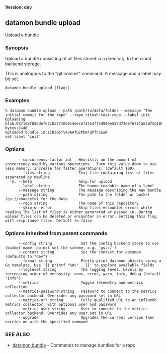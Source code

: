 **Version: dev**

## datamon bundle upload

Upload a bundle

### Synopsis

Upload a bundle consisting of all files stored in a directory,
to the cloud backend storage.

This is analogous to the "git commit" command. A message and a label may be set.


```
datamon bundle upload [flags]
```

### Examples

```
% datamon bundle upload --path /path/to/data/folder --message "The initial commit for the repo" --repo ritesh-test-repo --label init
Uploading blob:0871e8f83bdefd710a7710de14decef2254ffed94ee537d72eef671fa82d72d10015b3758b0a8960c93899af265191b0108663c95ece8377bf89e741e14f2a53, bytes:1440
Uploaded bundle id:1INzQ5TV4vAAfU2PbRFgPfnzEwR
set label 'init'

```

### Options

```
      --concurrency-factor int   Heuristic on the amount of concurrency used by various operations.  Turn this value down to use less memory, increase for faster operations. (default 100)
      --files string             Text file containing list of files separated by newline.
  -h, --help                     help for upload
      --label string             The human-readable name of a label
      --message string           The message describing the new bundle
      --path string              The path to the folder or bucket (gs://<bucket>) for the data
      --repo string              The name of this repository
      --skip-on-error            Skip files encounter errors while reading.The list of files is either generated or passed in. During upload files can be deleted or encounter an error. Setting this flag will skip those files. Default to false
```

### Options inherited from parent commands

```
      --config string             Set the config backend store to use (bucket name: do not set the scheme, e.g. 'gs://')
      --context string            Set the context for datamon (defaults to "dev")
      --format string             Pretty-print datamon objects using a Go template. Use '{{ printf "%#v" . }}' to explore available fields
      --loglevel string           The logging level. Levels by increasing order of verbosity: none, error, warn, info, debug (default "info")
      --metrics                   Toggle telemetry and metrics collection
      --metrics-password string   Password to connect to the metrics collector backend. Overrides any password set in URL
      --metrics-url string        Fully qualified URL to an influxdb metrics collector, with optional user and password
      --metrics-user string       User to connect to the metrics collector backend. Overrides any user set in URL
      --upgrade                   Upgrades the current version then carries on with the specified command
```

### SEE ALSO

* [datamon bundle](datamon_bundle.md)	 - Commands to manage bundles for a repo


